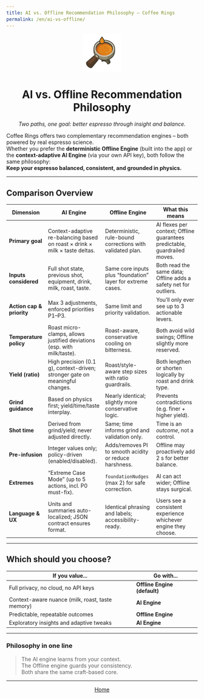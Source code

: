 ```yaml
---
title: AI vs. Offline Recommendation Philosophy – Coffee Rings
permalink: /en/ai-vs-offline/
---
```


<p align="center">
  <img src="/assets/coffeerings.png" alt="Coffee Rings" width="100">
</p>

<h1 align="center">AI vs. Offline Recommendation Philosophy</h1>

<p align="center"><em>Two paths, one goal: better espresso through insight and balance.</em></p>

Coffee Rings offers two complementary recommendation engines – both powered by real espresso science.  
Whether you prefer the **deterministic Offline Engine** (built into the app) or the **context-adaptive AI Engine** (via your own API key), both follow the same philosophy:  
**Keep your espresso balanced, consistent, and grounded in physics.**

---

## Comparison Overview

| Dimension | AI Engine | Offline Engine | What this means |
|------------|----------------------------------------|-----------------------------------------------|----------------|
| **Primary goal** | Context-adaptive re-balancing based on roast × drink × milk × taste deltas. | Deterministic, rule-bound corrections with validated plan. | AI flexes per context; Offline guarantees predictable, guardrailed moves. |
| **Inputs considered** | Full shot state, previous shot, equipment, drink, milk, roast, taste. | Same core inputs plus “foundation” layer for extreme cases. | Both read the same data; Offline adds a safety net for outliers. |
| **Action cap & priority** | Max 3 adjustments, enforced priorities P1–P3. | Same limit and priority validation. | You’ll only ever see up to 3 actionable levers. |
| **Temperature policy** | Roast micro-clamps, allows justified deviations (esp. with milk/taste). | Roast-aware, conservative cooling on bitterness. | Both avoid wild swings; Offline slightly more reserved. |
| **Yield (ratio)** | High precision (0.1 g), context-driven; stronger gate on meaningful changes. | Roast/style-aware step sizes with ratio guardrails. | Both lengthen or shorten logically by roast and drink type. |
| **Grind guidance** | Based on physics first; yield/time/taste interplay. | Nearly identical; slightly more conservative logic. | Prevents contradictions (e.g. finer + higher yield). |
| **Shot time** | Derived from grind/yield; never adjusted directly. | Same; time informs grind and validation only. | Time is an *outcome*, not a control. |
| **Pre-infusion** | Integer values only; policy-driven (enabled/disabled). | Adds/removes PI to smooth acidity or reduce harshness. | Offline may proactively add 2 s for better balance. |
| **Extremes** | “Extreme Case Mode” (up to 5 actions, incl. P0 must-fix). | `foundationNudges` (max 2) for safe correction. | AI can act wider; Offline stays surgical. |
| **Language & UX** | Units and summaries auto-localized; JSON contract ensures format. | Identical phrasing and labels; accessibility-ready. | Users see a consistent experience whichever engine they choose. |

---

## Which should you choose?

| If you value... | Go with... |
|------------------|------------|
| Full privacy, no cloud, no API keys | **Offline Engine (default)** |
| Context-aware nuance (milk, roast, taste memory) | **AI Engine** |
| Predictable, repeatable outcomes | **Offline Engine** |
| Exploratory insights and adaptive tweaks | **AI Engine** |

---

### Philosophy in one line

> The AI engine learns from your context.  
> The Offline engine guards your consistency.  
> Both share the same craft-based core.

---

<p align="center">
  <a href="/">Home</a>
</p>
